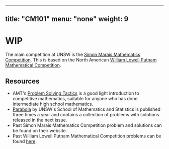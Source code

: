 
---
title: "CM101"
menu: "none"
weight: 9
---

# WIP
The main competition at UNSW is the [Simon Marais Mathematics Competition](https://www.simonmarais.org/). This is based on the North American [William Lowell Putnam Mathematical Competition](https://www.maa.org/math-competitions/putnam-competition).

## Resources
- AMT's [Problem Solving Tactics](https://shop.amt.edu.au/collections/advanced-problem-solving/products/pst) is a good light introduction to competitive mathematics, suitable for anyone who has done intermediate high school mathematics.
- [Parabola](https://www.parabola.unsw.edu.au/) by UNSW's School of Mathematics and Statistics is published three times a year and contains a collection of problems with solutions released in the next issue.
- Past Simon Marais Mathematics Competition problem and solutions can be found on their website.
- Past William Lowell Putnam Mathematical Competition problems can be found [here](https://kskedlaya.org/putnam-archive/).